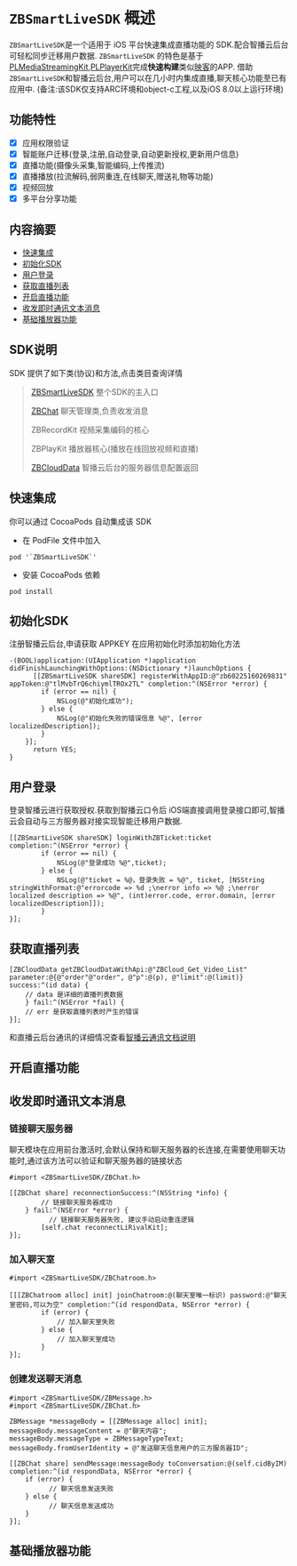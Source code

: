 # `ZBSmartLiveSDK` 概述

`ZBSmartLiveSDK`是一个适用于 iOS 平台快速集成直播功能的 SDK.配合智播云后台可轻松同步迁移用户数据.
`ZBSmartLiveSDK` 的特色是基于[PLMediaStreamingKit](https://github.com/pili-engineering/PLMediaStreamingKit),[PLPlayerKit](https://github.com/pili-engineering/PLPlayerKit)完成**快速构建**类似[映客](http://www.inke.cn/)的APP.
借助`ZBSmartLiveSDK`和智播云后台,用户可以在几小时内集成直播,聊天核心功能至已有应用中.
(备注:该SDK仅支持ARC环境和object-c工程,以及iOS 8.0以上运行环境)

## 功能特性

- [x]  应用权限验证
- [x]  智能账户迁移(登录,注册,自动登录,自动更新授权,更新用户信息)
- [x]  直播功能(摄像头采集,智能编码,上传推流)
- [x]  直播播放(拉流解码,弱网重连,在线聊天,赠送礼物等功能)
- [x]  视频回放
- [x]  多平台分享功能

## 内容摘要

- [快速集成](##快速集成)
- [初始化SDK](##初始化SDK)
- [用户登录](##用户登录)
- [获取直播列表](##获取直播列表)
- [开启直播功能](##开启直播功能)
- [收发即时通讯文本消息](##收发即时通讯文本消息)
- [基础播放器功能](##基础播放器功能)

## SDK说明

SDK 提供了如下类(协议)和方法,点击类目查询详情

> [ZBSmartLiveSDK](https://github.com/LipYoung/ZBSmartLiveSDK/wiki/home) 整个SDK的主入口
> 
> [ZBChat](https://github.com/LipYoung/ZBSmartLiveSDK/wiki/即时通讯) 聊天管理类,负责收发消息
> 
> ZBRecordKit 视频采集编码的核心
> 
> ZBPlayKit 播放器核心(播放在线回放视频和直播)
> 
> [ZBCloudData](https://github.com/LipYoung/ZBSmartLiveSDK/wiki/智播云通讯文档) 智播云后台的服务器信息配置返回

## 快速集成
你可以通过 CocoaPods 自动集成该 SDK 

- 在 PodFile 文件中加入

```shell
pod '`ZBSmartLiveSDK`'
```

- 安装 CocoaPods 依赖

```shell
pod install
```

## 初始化SDK

注册智播云后台,申请获取 APPKEY 在应用初始化时添加初始化方法

```objc
-(BOOL)application:(UIApplication *)application didFinishLaunchingWithOptions:(NSDictionary *)launchOptions {
      [[ZBSmartLiveSDK shareSDK] registerWithAppID:@"zb60225160269831" appToken:@"tlMvbTrQ6chiymlTROx2TL" completion:^(NSError *error) {
        if (error == nil) {
            NSLog(@"初始化成功");
        } else {
            NSLog(@"初始化失败的错误信息 %@", [error localizedDescription]);
        }
    }];
      return YES;
}
```

## 用户登录

登录智播云进行获取授权.获取到智播云口令后
iOS端直接调用登录接口即可,智播云会自动与三方服务器对接实现智能迁移用户数据.

```objc
[[ZBSmartLiveSDK shareSDK] loginWithZBTicket:ticket completion:^(NSError *error) {
        if (error == nil) {
            NSLog(@"登录成功 %@",ticket);
        } else {
            NSLog(@"ticket = %@，登录失败 = %@", ticket, [NSString stringWithFormat:@"errorcode => %d ;\nerror info => %@ ;\nerror localized description => %@", (int)error.code, error.domain, [error localizedDescription]]);
        }
}];
```


## 获取直播列表

```objc
[ZBCloudData getZBCloudDataWithApi:@"ZBCloud_Get_Video_List" parameter:@{@"order"@"order", @"p":@(p), @"limit":@(limit)} success:^(id data) {
	// data 是详细的直播列表数据
    } fail:^(NSError *fail) {
	// err 是获取直播列表时产生的错误
}];
```
和直播云后台通讯的详细情况查看[智播云通讯文档说明](https://github.com/LipYoung/ZBSmartLiveSDK/wiki/智播云通讯文档)

## 开启直播功能



## 收发即时通讯文本消息

### 链接聊天服务器

聊天模块在应用前台激活时,会默认保持和聊天服务器的长连接,在需要使用聊天功能时,通过该方法可以验证和聊天服务器的链接状态

```objc
#import <ZBSmartLiveSDK/ZBChat.h>

[[ZBChat share] reconnectionSuccess:^(NSString *info) {
        // 链接聊天服务器成功
    } fail:^(NSError *error) {
    	  // 链接聊天服务器失败, 建议手动启动重连逻辑
        [self.chat reconnectLiRivalKit];
}];
```

### 加入聊天室

```objc
#import <ZBSmartLiveSDK/ZBChatroom.h>

[[[ZBChatroom alloc] init] joinChatroom:@(聊天室唯一标识) password:@"聊天室密码,可以为空" completion:^(id respondData, NSError *error) {
        if (error) {
            // 加入聊天室失败
        } else {
        	// 加入聊天室成功
        }
}];
```

### 创建发送聊天消息

```objc
#import <ZBSmartLiveSDK/ZBMessage.h>
#import <ZBSmartLiveSDK/ZBChat.h>

ZBMessage *messageBody = [[ZBMessage alloc] init];
messageBody.messageContent = @"聊天内容";
messageBody.messageType = ZBMessageTypeText;
messageBody.fromUserIdentity = @"发送聊天信息用户的三方服务器ID";
    
[[ZBChat share] sendMessage:messageBody toConversation:@(self.cidByIM) completion:^(id respondData, NSError *error) {
    if (error) {
    	  // 聊天信息发送失败
    } else {
    	  // 聊天信息发送成功
    }
}];
```


## 基础播放器功能













